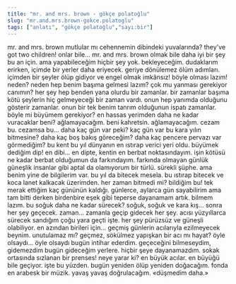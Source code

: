 ```yaml
---
title: "mr. and mrs. brown - gökçe polatoğlu"
slug: "mr.and.mrs.brown-gokce.polatoglu"
tags: ["anlatı", "gökçe polatoğlu","sayı:bir"]
---
```


mr. and mrs. brown mutlular mı cehennemin dibindeki yuvalarında? they've
got two children! onlar bile... mr. and mrs. brown olmak bile daha iyi
bir şey bu an için. ama yapabileceğim hiçbir şey yok. bekleyeceğim.
dudaklarım erirken, içimde bir yerler daha eriyecek. geriye dönülemez
ölüm adımları. içimden bir şeyler ölüp gidiyor ve engel olmak imkânsız!
böyle olması lazım! neden? neden hep benim başıma gelmesi lazım? çok mu
yanması gerekiyor canımın? her şey hep benden yana olurdu bir zamanlar.
bir zamanlar başıma kötü şeylerin hiç gelmeyeceği bir zaman vardı. onun
hep yanımda olduğunu gösterir zamanlar. onun bir tek benim tanrım
olduğunun ispatı zamanlar. böyle mi büyümem gerekiyor? en hassas
yerimden daha ne kadar vuracaklar beni? ağlamayacağım. beni kahretsin.
ağlamayacağım. cezam bu. cezamsa bu... daha kaç gün var peki? kaç gün
var bu kara yılın bitmesine? daha kaç boş bakış göreceğim? daha kaç
pencere pervazı var görmediğim? bu kent bu yıl dünyanın en ıstırap
verici yeri oldu. büyümek dediğim dip! en dibi... en dipte, kentin en
berbat noktasındayım. işin kötüsü ne kadar berbat olduğumun da
farkındayım. farkında olmayan günlük güneşlik insanlar gibi aptal da
olamıyorum bir türlü. sürekli şüphe. ama benim yine de bilgilerim var.
bu yıl da bitecek mesela. bu ıstırap bitecek ve koca lanet kalkacak
üzerimden. her zaman bitmedi mi? bildiğim bu! tek merak ettiğim kaç
gününün kaldığı. günlerce, aylarca gün sayabilirim ama tam bitti derken
birdenbire eşek gibi teperse dayanamam artık. bilmem lazım. bu soğuk
daha ne kadar sürecek? soğuk, soğuk ve kara kış... sonra her şey
geçecek. zaman... zamanla geçip gidecek her şey. acısı yüzyıllarca
sürecek sandığım çoğu yara geçti işte. her şey pürüzsüz ve güneşli
olabiliyor. en azından birileri için... geçmiş günlerin acılarıyla
ezilmeyecek beynim. unutulamaz mı? geçmez, sökülmez yapışkan bir acı mı
hayat? öyle olsaydı... öyle olsaydı bugün intihar ederdim. geçeceğini
bilmeseydim, gidemezdim bugün gideceğim yerlere. hiçbir şeye
dayanamazdım. sokak ortasında sızlanan bir prenses! neye yarar ki? en
büyük acılar. en büyüğü bile geçiyor. işte bu yüzden. bugün yeniden ölüp
yeniden doğacağım. fonda en arabesk bir müzik. yavaş yavaş doğrulacağım.
«düşmedim daha.»





